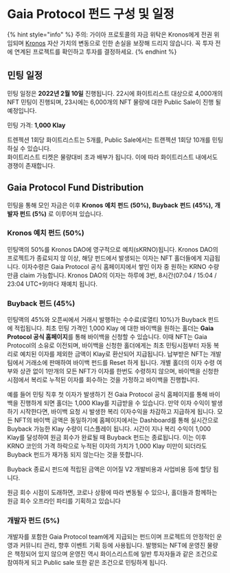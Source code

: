 # Gaia Protocol 펀드 구성 및 일정

{% hint style="info" %}
주의: 가이아 프로토콜의 자금 위탁은 Kronos에게 전권 위임되며 [Kronos](https://docs.kronosdao.finance/v/kr/) 자산 가치의 변동으로 인한 손실을 보장해 드리지 않습니다. 꼭 투자 전에 연계된 프로젝트를 확인하고 투자를 결정하세요.
{% endhint %}

## 민팅 일정

민팅 일정은 **2022년 2월 10일** 진행됩니다. 22시에 화이트리스트 대상으로 4,000개의 NFT 민팅이 진행되며, 23시에는 6,000개의 NFT 물량에 대한 Public Sale이 진행 될 예정입니다.

민팅 가격: **1,000 Klay**

트렌젝션 1회당 화이트리스트는 5개를, Public Sale에서는 트랜젝션 1회당 10개를 민팅하실 수 있습니다.\
화이트리스트 티켓은 물량대비 초과 배부가 됩니다. 이에 따라 화이트리스트 내에서도 경쟁이 존재합니다.

## Gaia Protocol Fund Distribution

민팅을 통해 모인 자금은 이후 **Kronos** **예치** **펀드** **(50%),** **Buyback** **펀드** **(45%),** **개발자 펀드 (5%)** 로 이루어져 있습니다.

### Kronos 예치 펀드 (50%)

민팅액의 50%를 Kronos DAO에 영구적으로 예치(sKRNO)됩니다. Kronos DAO의 프로젝트가 종료되지 않 이상, 해당 펀드에서 발생되는 이자는 NFT 홀더들에게 지급됩니다. 이자수령은 Gaia Protocol 공식 홈페이지에서 쌓인 이자 중 원하는 KRNO 수량만큼 claim 가능합니다. Kronos DAO의 이자는 하루에 3번, 8시간(07:04 / 15:04 / 23:04 UTC+9)마다 재예치 됩니다.

### Buyback 펀드 (45%)

민팅액의 45%와 오픈씨에서 거래시 발행하는 수수료(로열티 10%)가 Buyback 펀드에 적립됩니다. 최초 민팅 가격인 1,000 Klay 에 대한 바이백을 원하는 홀더는 **Gaia Protocol 공식 홈페이지**를 통해 바이백을 신청할 수 있습니다. 이때 NFT는 Gaia Protocol의 소유로 이전되며, 바이백을 신청한 홀더에게는 최초 민팅시점부터 자동 복리로 예치된 이자를 제외한 금액이 Klay로 환산되어 지급됩니다. 납부받은 NFT는 개발팀에서 거래소에 판매하여 바이백 펀드를 Reset 하게 됩니다. 개별 홀더의 이자 수령 여부와 상관 없이 1만개의 모든 NFT가 이자를 한번도 수령하지 않으며, 바이백을 신청한 시점에서 복리로 누적된 이자를 회수하는 것을 가정하고 바이백을 진행합니다.

예를 들어 민팅 직후 첫 이자가 발생하기 전 Gaia Protocol 공식 홈페이지를 통해 바이백을 진행하게 되면 홀더는 1,000 Klay를 지급받을 수 있습니다. 만약 이자 수익이 발생하기 시작한다면, 바이백 요청 시 발생한 복리 이자수익을 차감하고 지급하게 됩니다. 모든 NFT의 바이백 금액은 동일하기에 홈페이지에서는 Dashboard를 통해 실시간으로 Buyback 가능한 Klay 수량이 디스플레이 됩니다. 시간이 지나 복리 수익이 1,000 Klay를 달성하여 원금 회수가 완료될 때 Buyback 펀드는 종료됩니다. 이는 이후 KRNO 코인의 가격 하락으로 누적된 이자의 가치가 1,000 Klay 미만이 되더라도 Buyback 펀드가 재가동 되지 않는다는 것을 뜻합니다.

Buyback 종료시 펀드에 적립된 금액은 이어질 V2 개발비용과 사업비용 등에 할당 됩니다.

원금 회수 시점이 도래하면, 코로나 상황에 따라 변동될 수 있으나, 홀더들과 함께하는 원금 회수 오프라인 파티를 기획하고 있습니다

### 개발자 펀드 (5%)

개발자를 포함한 Gaia Protocol team에게 지급되는 펀드이며 프로젝트의 안정적인 운영과 커뮤니티 관리, 향후 이벤트 기획 등에 사용됩니다. 발행되는 NFT에 운영진 물량은 책정되어 있지 않으며 운영진 역시 화이스리스트에 일반 투자자들과 같은 조건으로 참여하게 되고 Public sale 또한 같은 조건으로 민팅하게 됩니다.

